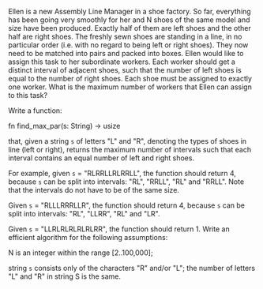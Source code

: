 Ellen is a new Assembly Line Manager in a shoe factory.
So far, everything has been going very smoothly for her and N shoes of the same model and size have been
produced. Exactly half of them are left shoes and the other half are right shoes. The freshly sewn shoes
are standing in a line, in no particular order (i.e. with no regard to being left or right shoes).
They now need to be matched into pairs and packed into boxes. Ellen would like to assign this task to her
subordinate workers. Each worker should get a distinct interval of adjacent shoes, such that the number
of left shoes is equal to the number of right shoes. Each shoe must be assigned to exactly one worker.
What is the maximum number of workers that Ellen can assign to this task?

Write a function:

fn find_max_par(s: String) -> usize

that, given a string `s` of letters "L" and "R",
denoting the types of shoes in line (left or right), returns the maximum number of intervals such
that each interval contains an equal number of left and right shoes.

For example,
given `s` = "RLRRLLRLRRLL", the function should return 4, because `s` can be split into
intervals: "RL", "RRLL", "RL" and "RRLL". Note that the intervals do not have to be of the same size.

Given `s` = "RLLLRRRLLR", the function should return 4, because `s` can be split into
intervals: "RL", "LLRR", "RL" and "LR".

Given `s` = "LLRLRLRLRLRLRR", the function should return 1.
Write an efficient algorithm for the following assumptions:

N is an integer within the range [2..100,000];

string `s` consists only of the characters "R" and/or "L";
the number of letters "L" and "R" in string S is the same.
